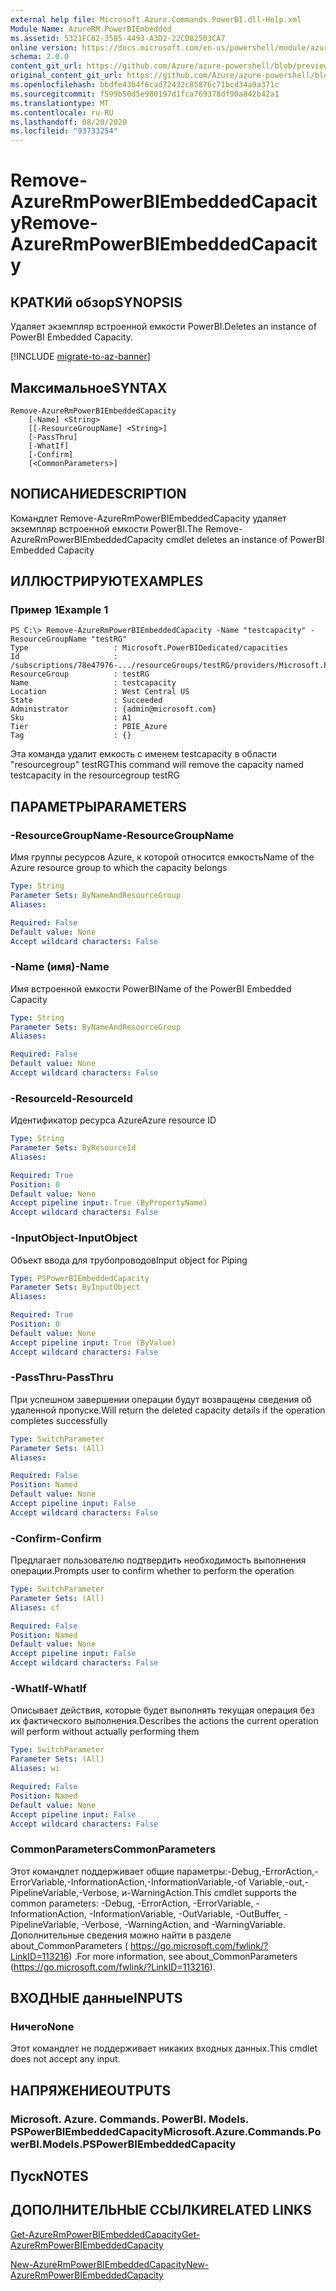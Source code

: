 ```yaml
---
external help file: Microsoft.Azure.Commands.PowerBI.dll-Help.xml
Module Name: AzureRM.PowerBIEmbedded
ms.assetid: 5321FC62-3585-4493-A3D2-22CD82503CA7
online version: https://docs.microsoft.com/en-us/powershell/module/azurerm.powerbiembedded/remove-azurermpowerbiembeddedcapacity
schema: 2.0.0
content_git_url: https://github.com/Azure/azure-powershell/blob/preview/src/ResourceManager/PowerBIEmbedded/Commands.PowerBI/help/Remove-AzureRmPowerBIEmbeddedCapacity.md
original_content_git_url: https://github.com/Azure/azure-powershell/blob/preview/src/ResourceManager/PowerBIEmbedded/Commands.PowerBI/help/Remove-AzureRmPowerBIEmbeddedCapacity.md
ms.openlocfilehash: bbdfe43b4f6cad72432c85876c71bcd34a9a371c
ms.sourcegitcommit: f599b50d5e980197d1fca769378df90a842b42a1
ms.translationtype: MT
ms.contentlocale: ru-RU
ms.lasthandoff: 08/20/2020
ms.locfileid: "93733254"
---
```

# <span data-ttu-id="7392e-101">Remove-AzureRmPowerBIEmbeddedCapacity</span><span class="sxs-lookup"><span data-stu-id="7392e-101">Remove-AzureRmPowerBIEmbeddedCapacity</span></span>

## <span data-ttu-id="7392e-102">КРАТКИй обзор</span><span class="sxs-lookup"><span data-stu-id="7392e-102">SYNOPSIS</span></span>
<span data-ttu-id="7392e-103">Удаляет экземпляр встроенной емкости PowerBI.</span><span class="sxs-lookup"><span data-stu-id="7392e-103">Deletes an instance of PowerBI Embedded Capacity.</span></span>

[!INCLUDE [migrate-to-az-banner](../../includes/migrate-to-az-banner.md)]

## <span data-ttu-id="7392e-104">Максимальное</span><span class="sxs-lookup"><span data-stu-id="7392e-104">SYNTAX</span></span>

```
Remove-AzureRmPowerBIEmbeddedCapacity 
    [-Name] <String> 
    [[-ResourceGroupName] <String>] 
    [-PassThru] 
    [-WhatIf]
    [-Confirm] 
    [<CommonParameters>]
```

## <span data-ttu-id="7392e-105">NОПИСАНИЕ</span><span class="sxs-lookup"><span data-stu-id="7392e-105">DESCRIPTION</span></span>
<span data-ttu-id="7392e-106">Командлет Remove-AzureRmPowerBIEmbeddedCapacity удаляет экземпляр встроенной емкости PowerBI.</span><span class="sxs-lookup"><span data-stu-id="7392e-106">The Remove-AzureRmPowerBIEmbeddedCapacity cmdlet deletes an instance of PowerBI Embedded Capacity</span></span>

## <span data-ttu-id="7392e-107">ИЛЛЮСТРИРУЮТ</span><span class="sxs-lookup"><span data-stu-id="7392e-107">EXAMPLES</span></span>

### <span data-ttu-id="7392e-108">Пример 1</span><span class="sxs-lookup"><span data-stu-id="7392e-108">Example 1</span></span>
```
PS C:\> Remove-AzureRmPowerBIEmbeddedCapacity -Name "testcapacity" -ResourceGroupName "testRG"
Type                   : Microsoft.PowerBIDedicated/capacities
Id                     : /subscriptions/78e47976-.../resourceGroups/testRG/providers/Microsoft.PowerBIDedicated/capacities/testcapacity
ResourceGroup          : testRG
Name                   : testcapacity
Location               : West Central US
State                  : Succeeded
Administrator          : {admin@microsoft.com}
Sku                    : A1
Tier                   : PBIE_Azure
Tag                    : {}

```

<span data-ttu-id="7392e-109">Эта команда удалит емкость с именем testcapacity в области "resourcegroup" testRG</span><span class="sxs-lookup"><span data-stu-id="7392e-109">This command will remove the capacity named testcapacity in the resourcegroup testRG</span></span>

## <span data-ttu-id="7392e-110">ПАРАМЕТРЫ</span><span class="sxs-lookup"><span data-stu-id="7392e-110">PARAMETERS</span></span>

### <span data-ttu-id="7392e-111">-ResourceGroupName</span><span class="sxs-lookup"><span data-stu-id="7392e-111">-ResourceGroupName</span></span>
<span data-ttu-id="7392e-112">Имя группы ресурсов Azure, к которой относится емкость</span><span class="sxs-lookup"><span data-stu-id="7392e-112">Name of the Azure resource group to which the capacity belongs</span></span>

```yaml
Type: String
Parameter Sets: ByNameAndResourceGroup
Aliases: 

Required: False
Default value: None
Accept wildcard characters: False
```

### <span data-ttu-id="7392e-113">-Name (имя)</span><span class="sxs-lookup"><span data-stu-id="7392e-113">-Name</span></span>
<span data-ttu-id="7392e-114">Имя встроенной емкости PowerBI</span><span class="sxs-lookup"><span data-stu-id="7392e-114">Name of the PowerBI Embedded Capacity</span></span>

```yaml
Type: String
Parameter Sets: ByNameAndResourceGroup
Aliases: 

Required: False
Default value: None
Accept wildcard characters: False
```

### <span data-ttu-id="7392e-115">-ResourceId</span><span class="sxs-lookup"><span data-stu-id="7392e-115">-ResourceId</span></span>
<span data-ttu-id="7392e-116">Идентификатор ресурса Azure</span><span class="sxs-lookup"><span data-stu-id="7392e-116">Azure resource ID</span></span>

```yaml
Type: String
Parameter Sets: ByResourceId
Aliases: 

Required: True
Position: 0
Default value: None
Accept pipeline input: True (ByPropertyName)
Accept wildcard characters: False
```

### <span data-ttu-id="7392e-117">-InputObject</span><span class="sxs-lookup"><span data-stu-id="7392e-117">-InputObject</span></span>
<span data-ttu-id="7392e-118">Объект ввода для трубопроводов</span><span class="sxs-lookup"><span data-stu-id="7392e-118">Input object for Piping</span></span>

```yaml
Type: PSPowerBIEmbeddedCapacity
Parameter Sets: ByInputObject
Aliases: 

Required: True
Position: 0
Default value: None
Accept pipeline input: True (ByValue)
Accept wildcard characters: False
```

### <span data-ttu-id="7392e-119">-PassThru</span><span class="sxs-lookup"><span data-stu-id="7392e-119">-PassThru</span></span>
<span data-ttu-id="7392e-120">При успешном завершении операции будут возвращены сведения об удаленной пропуске.</span><span class="sxs-lookup"><span data-stu-id="7392e-120">Will return the deleted capacity details if the operation completes successfully</span></span>

```yaml
Type: SwitchParameter
Parameter Sets: (All)
Aliases: 

Required: False
Position: Named
Default value: None
Accept pipeline input: False
Accept wildcard characters: False
```

### <span data-ttu-id="7392e-121">-Confirm</span><span class="sxs-lookup"><span data-stu-id="7392e-121">-Confirm</span></span>
<span data-ttu-id="7392e-122">Предлагает пользователю подтвердить необходимость выполнения операции.</span><span class="sxs-lookup"><span data-stu-id="7392e-122">Prompts user to confirm whether to perform the operation</span></span>

```yaml
Type: SwitchParameter
Parameter Sets: (All)
Aliases: cf

Required: False
Position: Named
Default value: None
Accept pipeline input: False
Accept wildcard characters: False
```

### <span data-ttu-id="7392e-123">-WhatIf</span><span class="sxs-lookup"><span data-stu-id="7392e-123">-WhatIf</span></span>
<span data-ttu-id="7392e-124">Описывает действия, которые будет выполнять текущая операция без их фактического выполнения.</span><span class="sxs-lookup"><span data-stu-id="7392e-124">Describes the actions the current operation will perform without actually performing them</span></span>

```yaml
Type: SwitchParameter
Parameter Sets: (All)
Aliases: wi

Required: False
Position: Named
Default value: None
Accept pipeline input: False
Accept wildcard characters: False
```

### <span data-ttu-id="7392e-125">CommonParameters</span><span class="sxs-lookup"><span data-stu-id="7392e-125">CommonParameters</span></span>
<span data-ttu-id="7392e-126">Этот командлет поддерживает общие параметры:-Debug,-ErrorAction,-ErrorVariable,-InformationAction,-InformationVariable,-of Variable,-out,-PipelineVariable,-Verbose, и-WarningAction.</span><span class="sxs-lookup"><span data-stu-id="7392e-126">This cmdlet supports the common parameters: -Debug, -ErrorAction, -ErrorVariable, -InformationAction, -InformationVariable, -OutVariable, -OutBuffer, -PipelineVariable, -Verbose, -WarningAction, and -WarningVariable.</span></span> <span data-ttu-id="7392e-127">Дополнительные сведения можно найти в разделе about_CommonParameters ( https://go.microsoft.com/fwlink/?LinkID=113216) .</span><span class="sxs-lookup"><span data-stu-id="7392e-127">For more information, see about_CommonParameters (https://go.microsoft.com/fwlink/?LinkID=113216).</span></span>

## <span data-ttu-id="7392e-128">ВХОДНЫЕ данные</span><span class="sxs-lookup"><span data-stu-id="7392e-128">INPUTS</span></span>

### <span data-ttu-id="7392e-129">Ничего</span><span class="sxs-lookup"><span data-stu-id="7392e-129">None</span></span>
<span data-ttu-id="7392e-130">Этот командлет не поддерживает никаких входных данных.</span><span class="sxs-lookup"><span data-stu-id="7392e-130">This cmdlet does not accept any input.</span></span>

## <span data-ttu-id="7392e-131">НАПРЯЖЕНИЕ</span><span class="sxs-lookup"><span data-stu-id="7392e-131">OUTPUTS</span></span>

### <span data-ttu-id="7392e-132">Microsoft. Azure. Commands. PowerBI. Models. PSPowerBIEmbeddedCapacity</span><span class="sxs-lookup"><span data-stu-id="7392e-132">Microsoft.Azure.Commands.PowerBI.Models.PSPowerBIEmbeddedCapacity</span></span>

## <span data-ttu-id="7392e-133">Пуск</span><span class="sxs-lookup"><span data-stu-id="7392e-133">NOTES</span></span>

## <span data-ttu-id="7392e-134">ДОПОЛНИТЕЛЬНЫЕ ССЫЛКИ</span><span class="sxs-lookup"><span data-stu-id="7392e-134">RELATED LINKS</span></span>

[<span data-ttu-id="7392e-135">Get-AzureRmPowerBIEmbeddedCapacity</span><span class="sxs-lookup"><span data-stu-id="7392e-135">Get-AzureRmPowerBIEmbeddedCapacity</span></span>](./Get-AzureRmPowerBIEmbeddedCapacity.md)

[<span data-ttu-id="7392e-136">New-AzureRmPowerBIEmbeddedCapacity</span><span class="sxs-lookup"><span data-stu-id="7392e-136">New-AzureRmPowerBIEmbeddedCapacity</span></span>](./New-AzureRmPowerBIEmbeddedCapacity.md)
